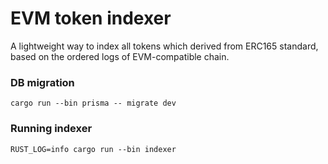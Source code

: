 # EVM token indexer

A lightweight way to index all tokens which derived from ERC165 standard, based on the ordered logs of EVM-compatible chain.

### DB migration

```
cargo run --bin prisma -- migrate dev
```

### Running indexer

```
RUST_LOG=info cargo run --bin indexer
```
